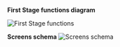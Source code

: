 **First Stage functions diagram**

![First Stage functions](https://user-images.githubusercontent.com/63349641/230603035-d37bb540-af96-4703-88bc-ac1eeab6fb4b.svg)

**Screens schema**
![Screens schema](https://user-images.githubusercontent.com/63349641/230674929-c38425f2-5ff2-4a07-9937-3dfd61c517bd.jpg)

